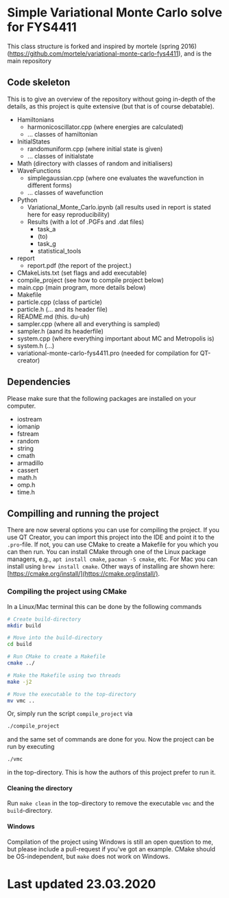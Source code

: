 # Simple Variational Monte Carlo solve for FYS4411
This class structure is forked and inspired by mortele (spring 2016) (https://github.com/mortele/variational-monte-carlo-fys4411), and is the main repository  

## Code skeleton
This is to give an overview of the repository without going in-depth of the details, as this project is quite extensive (but that is of course debatable).

  - Hamiltonians
    - harmonicoscillator.cpp (where energies are calculated)
    - ... classes of hamiltonian
  - InitialStates
    - randomuniform.cpp (where initial state is given)
    - ... classes of initialstate
  - Math (directory with classes of random and initialisers)
  - WaveFunctions
    - simplegaussian.cpp (where one evaluates the wavefunction in different forms)
    - ... classes of wavefunction
  - Python
    - Variational_Monte_Carlo.ipynb (all results used in report is stated here for easy reproducibility)
    - Results (with a lot of .PGFs and .dat files)
      - task_a
      - (to)
      - task_g
      - statistical_tools 
  - report
    - report.pdf (the report of the project.)
  - CMakeLists.txt (set flags and add executable)
  - compile_project (see how to compile project below)
  - main.cpp (main program, more details below)
  - Makefile
  - particle.cpp (class of particle)
  - particle.h (... and its header file)
  - README.md (this. du-uh)
  - sampler.cpp (where all and everything is sampled)
  - sampler.h (aand its headerfile)
  - system.cpp (where everything important about MC and Metropolis is)
  - system.h (...)
  - variational-monte-carlo-fys4411.pro (needed for compilation for QT-creator)


## Dependencies  
Please make sure that the following packages are installed on your computer.
  - iostream
  - iomanip
  - fstream
  - random
  - string
  - cmath
  - armadillo
  - cassert
  - math.h
  - omp.h
  - time.h

## Compilling and running the project
There are now several options you can use for compiling the project. If you use QT Creator, you can import this project into the IDE and point it to the `.pro`-file. If not, you can use CMake to create a Makefile for you which you can then run. You can install CMake through one of the Linux package managers, e.g., `apt install cmake`, `pacman -S cmake`, etc. For Mac you can install using `brew install cmake`. Other ways of installing are shown here: [https://cmake.org/install/](https://cmake.org/install/).

### Compiling the project using CMake
In a Linux/Mac terminal this can be done by the following commands
```bash
# Create build-directory
mkdir build

# Move into the build-directory
cd build

# Run CMake to create a Makefile
cmake ../

# Make the Makefile using two threads
make -j2

# Move the executable to the top-directory
mv vmc ..
```
Or, simply run the script `compile_project` via
```bash
./compile_project
```
and the same set of commands are done for you. Now the project can be run by executing
```bash
./vmc
```
in the top-directory. This is how the authors of this project prefer to run it.

#### Cleaning the directory
Run `make clean` in the top-directory to remove the executable `vmc` and the `build`-directory.

#### Windows
Compilation of the project using Windows is still an open question to me, but please include a pull-request if you've got an example. CMake should be OS-independent, but `make` does not work on Windows.

# Last updated 23.03.2020
